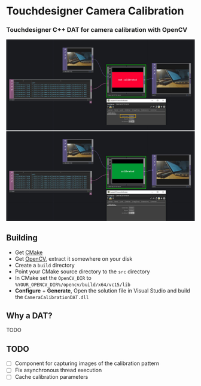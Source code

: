 # Touchdesigner Camera Calibration
### Touchdesigner C++ DAT for camera calibration with OpenCV

![Camera calibration screenshot](screenshot.png)

## Building
- Get [CMake](https://cmake.org/)
- Get [OpenCV](https://opencv.org/), extract it somewhere on your disk
- Create a `build` directory
- Point your CMake source directory to the `src` directory
- In CMake set the `OpenCV_DIR` to `%YOUR_OPENCV_DIR%/opencv/build/x64/vc15/lib`
- **Configure** + **Generate**, Open the solution file in Visual Studio and build
  the `CameraCalibrationDAT.dll`
  
## Why a DAT?
TODO

## TODO
- [ ] Component for capturing images of the calibration pattern
- [ ] Fix asynchronous thread execution
- [ ] Cache calibration parameters
